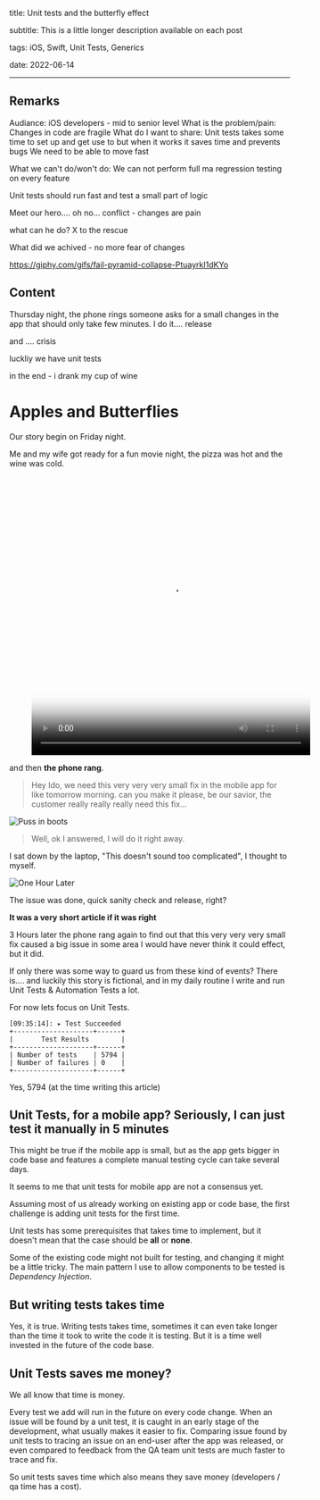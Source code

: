 title: Unit tests and the butterfly effect

subtitle: This is a little longer description available on each post

tags: iOS, Swift, Unit Tests, Generics

date: 2022-06-14

---

Remarks
-------
Audiance: iOS developers - mid to senior level
What is the problem/pain:
    Changes in code are fragile
What do I want to share:
    Unit tests takes some time to set up and get use to
    but when it works it saves time and prevents bugs
    We need to be able to move fast

What we can't do/won't do:
We can not perform full ma regression testing on every feature

Unit tests should run fast and test a small part of logic

Meet our hero....
oh no...
conflict - changes are pain

what can he do?
X to the rescue

What did we achived - no more fear of changes


https://giphy.com/gifs/fail-pyramid-collapse-PtuayrkI1dKYo

Content
-------

Thursday night, the phone rings someone asks for a small changes in the app
that should only take few minutes.
I do it.... 
release

and .... crisis

luckliy we have unit tests

in the end - i drank my cup of wine 

# Apples and Butterflies
Our story begin on Friday night.

Me and my wife got ready for a fun movie night, the pizza was hot and the wine was cold.

<figure class="video_container">
  <video alt="Hungry Date Night GIF by Paperless Post" src="https://media4.giphy.com/media/ZDEDeQMqjm5oOygzgb/giphy.mp4?cid=790b761150ff00760f21ffd804d0f0d369112ab1eafa031e&amp;rid=giphy.mp4&amp;ct=g" poster="https://media4.giphy.com/media/ZDEDeQMqjm5oOygzgb/giphy_s.gif?cid=790b761150ff00760f21ffd804d0f0d369112ab1eafa031e&amp;rid=giphy_s.gif&amp;ct=g" autoplay="" loop="" playsinline="" style="width: 500px; height: 500px; left: 0px; top: 0px;"></video>
</figure>

and then **the phone rang**.

> Hey Ido, we need this very very very small fix in the mobile app for like tomorrow morning.
can you make it please, be our savior, the customer really really really need this fix...

![Puss in boots](https://media.giphy.com/media/V3TtZ4IWyVZgk/giphy.gif)

> Well, ok I answered, I will do it right away.

I sat down by the laptop, "This doesn't sound too complicated", I thought to myself.

![One Hour Later](https://i.ytimg.com/vi/MXcMV-d_2Js/maxresdefault.jpg)

The issue was done, quick sanity check and release, right?

**It was a very short article if it was right**

3 Hours later the phone rang again to find out that this very very very small fix caused a big issue in some area I would have never think it could effect, but it did.

If only there was some way to guard us from these kind of events?
There is.... and luckily this story is fictional, and in my daily routine I write and run Unit Tests & Automation Tests a lot.

For now lets focus on Unit Tests.

```
[09:35:14]: ▸ Test Succeeded
+--------------------+------+
|       Test Results        |
+--------------------+------+
| Number of tests    | 5794 |
| Number of failures | 0    |
+--------------------+------+
```

Yes, 5794 (at the time writing this article)

## Unit Tests, for a mobile app? Seriously, I can just test it manually in 5 minutes

This might be true if the mobile app is small, but as the app gets bigger in code base and features a complete manual testing cycle can take several days.

It seems to me that unit tests for mobile app are not a consensus yet.

Assuming most of us already working on existing app or code base, the first challenge is adding unit tests for the first time.

Unit tests has some prerequisites that takes time to implement, but it doesn't mean that the case should be **all** or **none**.

Some of the existing code might not built for testing, and changing it might be a little tricky.
The main pattern I use to allow components to be tested is *Dependency Injection*.

## But writing tests takes time

Yes, it is true.
Writing tests takes time, sometimes it can even take longer than the time it took to write the code it is testing.
But it is a time well invested in the future of the code base.

## Unit Tests saves me money?

We all know that time is money.

Every test we add will run in the future on every code change.
When an issue will be found by a unit test, it is caught in an early stage of the development, what usually makes it easier to fix.
Comparing issue found by unit tests to tracing an issue on an end-user after the app was released, or even compared to feedback from the QA team unit tests are much faster to trace and fix.

So unit tests saves time which also means they save money (developers / qa time has a cost).


